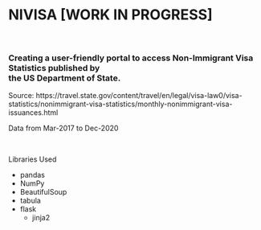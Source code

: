 <h1>NIVISA [WORK IN PROGRESS] </h1>
<br>
<h3> Creating a user-friendly portal to access Non-Immigrant Visa Statistics published by <br> the US Department of State. </h3>
Source: https://travel.state.gov/content/travel/en/legal/visa-law0/visa-statistics/nonimmigrant-visa-statistics/monthly-nonimmigrant-visa-issuances.html
<br>
<p> Data from Mar-2017 to Dec-2020 </p>
<br>
<p> Libraries Used
  
<ul>
  <li> pandas </li>
  <li> NumPy </li>
  <li> BeautifulSoup </li>
  <li> tabula </li>
  <li> flask 
    <ul> 
      <li>jinja2</li>
    </ul>
  </li>
  
</ul>
